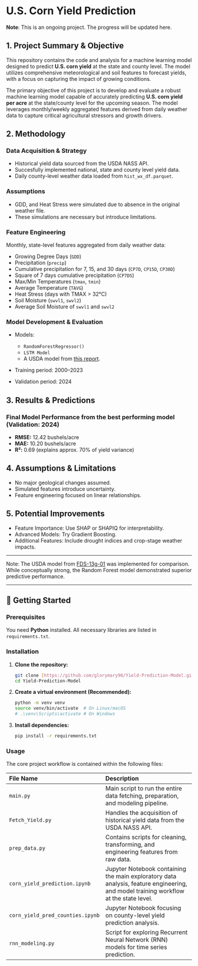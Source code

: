 # U.S. Corn Yield Prediction

 **Note**: This is an ongoing project. The progress will be updated here. 

## 1. Project Summary & Objective
This repository contains the code and analysis for a machine learning model designed to predict **U.S. corn yield** at the state and county level. The model utilizes comprehensive meteorological and soil features to forecast yields, with a focus on capturing the impact of growing conditions.

The primary objective of this project is to develop and evaluate a robust machine learning model capable of accurately predicting **U.S. corn yield per acre** at the state/county level for the upcoming season.
The model leverages monthly/weekly aggregated features derived from daily weather data to capture critical agricultural stressors and growth drivers.


## 2. Methodology

### Data Acquisition & Strategy
- Historical yield data sourced from the USDA NASS API.
- Succesfully implemented national, state and county level yield data.
- Daily county-level weather data loaded from `hist_wx_df.parquet`.

### Assumptions
- GDD, and Heat Stress were simulated due to absence in the original weather file.
- These simulations are necessary but introduce limitations.

### Feature Engineering
Monthly, state-level features aggregated from daily weather data:
- Growing Degree Days (`GDD`)
- Precipitation (`precip`)
- Cumulative precipitation  for 7, 15, and 30 days (`CP7D`, `CP15D`, `CP30D`)
- Square of 7 days cumulative precipitation (`CP7DS`)
- Max/Min Temperatures (`tmax`, `tmin`)
- Average Temperature (`TAVG`)
- Heat Stress (days with TMAX > 32°C)
- Soil Moisture (`swvl1`, `swvl2`)
- Average Soil Moisture of `swvl1` and `swvl2`

### Model Development & Evaluation
- Models: 
  - `RandomForestRegressor()`
  - `LSTM Model`
  - A USDA model from [this report](https://ers.usda.gov/sites/default/files/_laserfiche/outlooks/36651/39297_fds-13g-01.pdf?v=99616).

- Training period: 2000–2023
- Validation period: 2024

## 3. Results & Predictions

### Final Model Performance from the best performing model (Validation: 2024)
- **RMSE:** 12.42 bushels/acre 
- **MAE:** 10.20 bushels/acre 
- **R²:** 0.69 (explains approx. 70% of yield variance)


## 4. Assumptions & Limitations
- No major geological changes assumed.
- Simulated features introduce uncertainty.
- Feature engineering focused on linear relationships.

## 5. Potential Improvements
- Feature Importance: Use SHAP or SHAPIQ for interpretability.
- Advanced Models: Try Gradient Boosting.
- Additional Features: Include drought indices and crop-stage weather impacts.

---

Note: The USDA model from [FDS-13g-01](https://ers.usda.gov/sites/default/files/_laserfiche/outlooks/36651/39297_fds-13g-01.pdf?v=99616) was implemented for comparison. While conceptually strong, the Random Forest model demonstrated superior predictive performance.

---
## 🚀 Getting Started

### Prerequisites

You need **Python** installed. All necessary libraries are listed in `requirements.txt`.

### Installation

1.  **Clone the repository:**
    ```bash
    git clone [https://github.com/glorymary96/Yield-Prediction-Model.git](https://github.com/glorymary96/Yield-Prediction-Model.git)
    cd Yield-Prediction-Model
    ```

2.  **Create a virtual environment (Recommended):**
    ```bash
    python -m venv venv
    source venv/bin/activate  # On Linux/macOS
    # .\venv\Scripts\activate # On Windows
    ```

3.  **Install dependencies:**
    ```bash
    pip install -r requirements.txt
    ```

### Usage

The core project workflow is contained within the following files:

| File Name | Description |
| :--- | :--- |
| `main.py` | Main script to run the entire data fetching, preparation, and modeling pipeline. |
| `Fetch_Yield.py` | Handles the acquisition of historical yield data from the USDA NASS API. |
| `prep_data.py` | Contains scripts for cleaning, transforming, and engineering features from raw data. |
| `corn_yield_prediction.ipynb` | Jupyter Notebook containing the main exploratory data analysis, feature engineering, and model training workflow at the state level. |
| `corn_yield_pred_counties.ipynb` | Jupyter Notebook focusing on county-level yield prediction analysis. |
| `rnn_modeling.py` | Script for exploring Recurrent Neural Network (RNN) models for time series prediction. |

